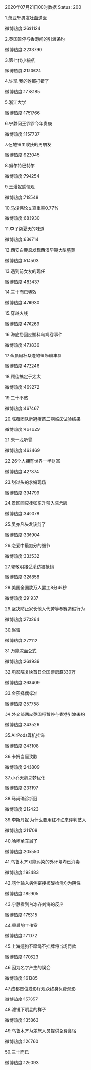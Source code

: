 2020年07月21日00时数据
Status: 200

1.萧亚轩男友吐血送医

微博热度:2691124

2.英国暂停与香港间的引渡条约

微博热度:2233790

3.第七代小棕瓶

微博热度:2183674

4.许凯 我的姓都打错了

微博热度:1778185

5.浙江大学

微博热度:1751766

6.宁静问王霏霏今年贵庚

微博热度:1157737

7.在地铁里收获的男朋友

微博热度:922045

8.努尔特巴特尔

微博热度:794254

9.王漫妮感情观

微博热度:719548

10.马浚伟论文查重率0.77%

微博热度:683930

11.李子柒夏天的味道

微博热度:636714

12.西安白鹿原发现西汉早期大型墓葬

微博热度:514503

13.遇到前女友的现任

微博热度:482437

14.三十而已特效

微博热度:476930

15.穿越火线

微博热度:476269

16.海底捞回应塑料乌鸡卷事件

微博热度:473836

17.金晨用杜华送的螺蛳粉丰唇

微博热度:472246

18.顾佳搞定于太太

微博热度:469272

19.二十不惑

微博热度:467467

20.陈薇团队新冠疫苗二期临床试验结果

微博热度:464629

21.朱一龙听雷

微博热度:463469

22.26个人拥有世界一半财富

微博热度:427374

23.甜过头的求婚现场

微博热度:394799

24.景区回应挂张东升禁入告示牌

微博热度:340078

25.吴亦凡头发该剪了

微博热度:336904

26.恋爱中最加分的细节

微博热度:332532

27.郭敬明接受采访被抢镜

微博热度:326858

28.美国全国数万人罢工8分46秒

微博热度:291937

29.坚决防止家长他人代劳等参赛造假行为

微博热度:273264

30.赵雷

微博热度:272112

31.万能凉面公式

微博热度:268939

32.电影院复映首日全国票房超330万

微博热度:268409

33.金莎择偶标准

微博热度:257758

34.外交部回应英国将暂停与香港引渡条约

微博热度:243526

35.AirPods耳机挂饰

微博热度:243108

36.卡姆当庭致歉

微博热度:242809

37.小乔天鹅之梦优化

微博热度:233197

38.马尚确诊新冠

微博热度:212423

39.李斯丹妮 为什么要用红不红来评判艺人

微博热度:211708

40.哈啰单车崩了

微博热度:205550

41.乌鲁木齐可能污染的外环境均已消毒

微博热度:198483

42.喀什输入病例密接核酸检测均为阴性

微博热度:185905

43.宁静看到白冰齐刘海的反应

微博热度:175315

44.重启的工作室

微博热度:171072

45.上海遛狗不牵绳不挂牌将当场罚款

微博热度:170623

46.因为名字产生的误会

微博热度:161385

47.成都首位进影厅观众终身免费观影

微博热度:157357

48.滤镜下明星的样子

微博热度:135863

49.乌鲁木齐为差旅人员提供免费食宿

微博热度:126760

50.三十而已

微博热度:126093

